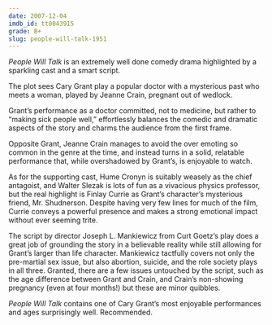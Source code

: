 ```yaml
---
date: 2007-12-04
imdb_id: tt0043915
grade: B+
slug: people-will-talk-1951
---
```


_People Will Talk_ is an extremely well done comedy drama highlighted by a sparkling cast and a smart script.

The plot sees Cary Grant play a popular doctor with a mysterious past who meets a woman, played by Jeanne Crain, pregnant out of wedlock.

Grant’s performance as a doctor committed, not to medicine, but rather to “making sick people well,” effortlessly balances the comedic and dramatic aspects of the story and charms the audience from the first frame.

Opposite Grant, Jeanne Crain manages to avoid the over emoting so common in the genre at the time, and instead turns in a solid, relatable performance that, while overshadowed by Grant’s, is enjoyable to watch.

As for the supporting cast, Hume Cronyn is suitably weasely as the chief antagoist, and Walter Slezak is lots of fun as a vivacious physics professor, but the real highlight is Finlay Currie as Grant’s character’s mysterious friend, Mr. Shudnerson. Despite having very few lines for much of the film, Currie conveys a powerful presence and makes a strong emotional impact without ever seeming trite.

The script by director Joseph L. Mankiewicz from Curt Goetz’s play does a great job of grounding the story in a believable reality while still allowing for Grant’s larger than life character. Mankiewicz tactfully covers not only the pre-martial sex issue, but also abortion, suicide, and the role society plays in all three. Granted, there are a few issues untouched by the script, such as the age difference between Grant and Crain, and Crain’s non-showing pregnancy (even at four months!) but these are minor quibbles.

_People Will Talk_ contains one of Cary Grant’s most enjoyable performances and ages surprisingly well. Recommended.
